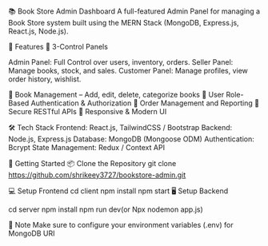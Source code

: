 📚 Book Store Admin Dashboard
A full-featured Admin Panel for managing a Book Store system built using the MERN Stack (MongoDB, Express.js, React.js, Node.js).

🧩 Features
🔹 3-Control Panels

Admin Panel: Full Control over users, inventory, orders.
Seller Panel: Manage books, stock, and sales.
Customer Panel: Manage profiles, view order history, wishlist.

🔹 Book Management – Add, edit, delete, categorize books
🔹 User Role-Based Authentication & Authorization
🔹 Order Management and Reporting
🔹 Secure RESTful APIs
🔹 Responsive & Modern UI

🛠️ Tech Stack
Frontend: React.js, TailwindCSS / Bootstrap
Backend: Node.js, Express.js
Database: MongoDB (Mongoose ODM)
Authentication: Bcrypt
State Management: Redux / Context API

🚀 Getting Started
📦 Clone the Repository
git clone https://github.com/shrikeey3727/bookstore-admin.git

💻 Setup Frontend
cd client
npm install
npm start
🖥️ Setup Backend

cd server
npm install
npm run dev(or Npx nodemon app.js)

📌 Note
Make sure to configure your environment variables (.env) for MongoDB URI

